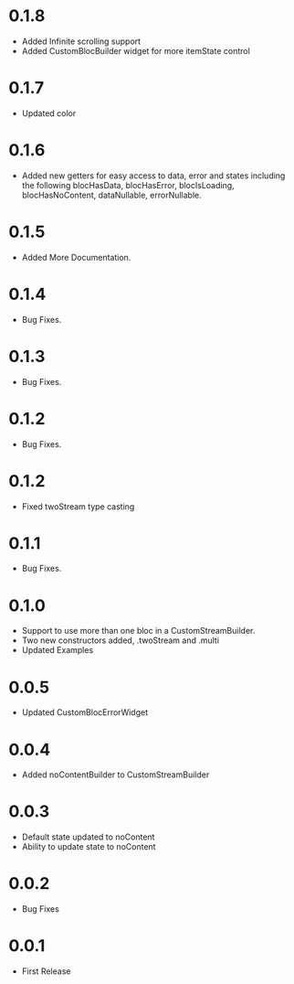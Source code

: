 # 0.1.8

- Added Infinite scrolling support
- Added CustomBlocBuilder widget for more itemState control

# 0.1.7

- Updated color

# 0.1.6

- Added new getters for easy access to data, error and states including the following blocHasData,
  blocHasError, blocIsLoading, blocHasNoContent, dataNullable, errorNullable.

# 0.1.5

- Added More Documentation.

# 0.1.4

- Bug Fixes.

# 0.1.3

- Bug Fixes.

# 0.1.2

- Bug Fixes.

# 0.1.2

- Fixed twoStream type casting

# 0.1.1

- Bug Fixes.

# 0.1.0

- Support to use more than one bloc in a CustomStreamBuilder.
- Two new constructors added, .twoStream and .multi
- Updated Examples

# 0.0.5

- Updated CustomBlocErrorWidget

# 0.0.4

- Added noContentBuilder to CustomStreamBuilder

# 0.0.3

- Default state updated to noContent
- Ability to update state to noContent

# 0.0.2

- Bug Fixes

# 0.0.1

- First Release

